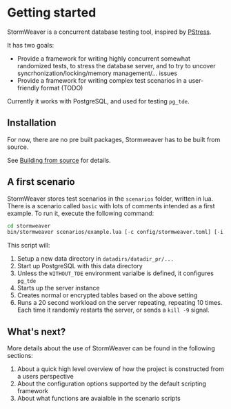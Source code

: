 # Getting started

StormWeaver is a concurrent database testing tool, inspired by [PStress](https://github.com/Percona-QA/pstress).

It has two goals:

* Provide a framework for writing highly concurrent somewhat randomized tests, to stress the database server, and to try to uncover syncrhonization/locking/memory management/... issues
* Provide a framework for writing complex test scenarios in a user-friendly format (TODO)

Currently it works with PostgreSQL, and used for testing `pg_tde`.

## Installation

For now, there are no pre built packages, Stormweaver has to be built from source.

See [Building from source](building.md) for details.

## A first scenario

StormWeaver stores test scenarios in the `scenarios` folder, written in lua.
There is a scenario called `basic` with lots of comments intended as a first example.
To run it, execute the following command:

```bash
cd stormweaver
bin/stormweaver scenarios/example.lua [-c config/stormweaver.toml] [-i /path/to/the/pg/folder/] [scenario specific arguments...]
```

This script will:

1. Setup a new data directory in `datadirs/datadir_pr/...`
2. Start up PostgreSQL with this data directory
3. Unless the `WITHOUT_TDE` environment varialbe is defined, it configures `pg_tde`
4. Starts up the server instance
5. Creates normal or encrypted tables based on the above setting
6. Runs a 20 second workload on the server repeating, repeating 10 times.
   Each time it randomly restarts the server, or sends a `kill -9` signal.

## What's next?

More details about the use of StormWeaver can be found in the following sections:

1. About a quick high level overview of how the project is constructed from a users perspective
2. About the configuration options supported by the default scripting framework
3. About what functions are avaialble in the scenario scripts
